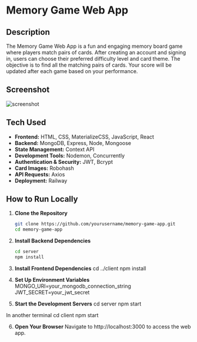 # Memory Game Web App

## Description
The Memory Game Web App is a fun and engaging memory board game where players match pairs of cards. After creating an account and signing in, users can choose their preferred difficulty level and card theme. The objective is to find all the matching pairs of cards. Your score will be updated after each game based on your performance.

## Screenshot
![screenshot](https://live.staticflickr.com/65535/50996655401_49ed9fbc3e_n.jpg)

## Tech Used
- **Frontend:** HTML, CSS, MaterializeCSS, JavaScript, React
- **Backend:** MongoDB, Express, Node, Mongoose
- **State Management:** Context API
- **Development Tools:** Nodemon, Concurrently
- **Authentication & Security:** JWT, Bcrypt
- **Card Images:** Robohash
- **API Requests:** Axios
- **Deployment:** Railway





## How to Run Locally


1. **Clone the Repository**
   ```bash
   git clone https://github.com/yourusername/memory-game-app.git
   cd memory-game-app


2. **Install Backend Dependencies**
   ```bash
   cd server
   npm install

3. **Install Frontend Dependencies**
cd ../client
npm install
 
4. **Set Up Environment Variables**
MONGO_URI=your_mongodb_connection_string
JWT_SECRET=your_jwt_secret

5. **Start the Development Servers**
cd server
npm start

In another terminal
cd client
npm start

6. **Open Your Browser**
 Navigate to http://localhost:3000 to access the web app.